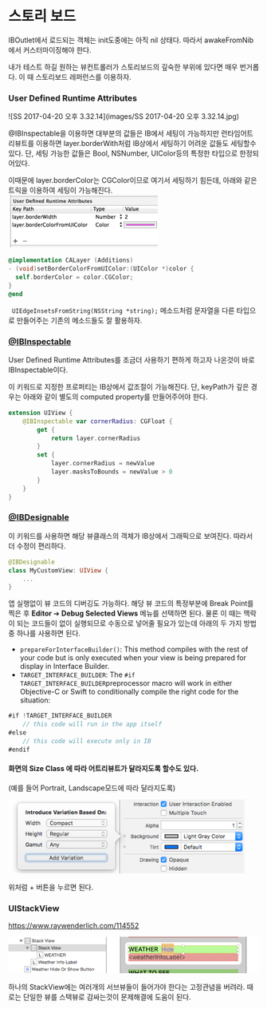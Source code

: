 

# 스토리 보드

IBOutlet에서 로드되는 객체는 init도중에는 아직 nil 상태다. 따라서 awakeFromNib에서 커스터마이징해야 한다.

내가 테스트 하길 원하는 뷰컨트롤러가 스토리보드의 깊숙한 부위에 있다면 매우 번거롭다. 이 때 스토리보드 레퍼런스를 이용하자. 



### User Defined Runtime Attributes

![SS 2017-04-20 오후 3.32.14](images/SS 2017-04-20 오후 3.32.14.jpg)

@IBInspectable을 이용하면 대부분의 값들은 IB에서 세팅이 가능하지만  런타임어트리뷰트를 이용하면 layer.borderWith처럼 IB상에서 세팅하기 어려운 값들도 세팅할수 있다. 
단, 세팅 가능한 값들은 Bool, NSNumber, UIColor등의 특정한 타입으로 한정되어있다.

이때문에 layer.borderColor는 CGColor이므로 여기서 세팅하기 힘든데, 아래와 같은 트릭을 이용하여 세팅이 가능해진다.
![2017. 04. 20. 오후 03:43](./images/calayer-border-color-300x105.png)
```objective-c
@implementation CALayer (Additions)
- (void)setBorderColorFromUIColor:(UIColor *)color {
  self.borderColor = color.CGColor;
}
@end
```



` UIEdgeInsetsFromString(NSString *string);` 메소드처럼 문자열을 다른 타입으로 만들어주는 기존의 메소드들도 잘 활용하자. 



### [@IBInspectable](http://nshipster.com/ibinspectable-ibdesignable/)

User Defined Runtime Attributes를 조금더 사용하기 편하게 하고자 나온것이 바로 IBInspectable이다.

이 키워드로 지정한 프로퍼티는 IB상에서 값조절이 가능해진다. 단, keyPath가 깊은 경우는 아래와 같이 별도의 computed property를 만들어주어야 한다. 

```swift
extension UIView {
    @IBInspectable var cornerRadius: CGFloat {
        get {
            return layer.cornerRadius
        }
        set {
            layer.cornerRadius = newValue
            layer.masksToBounds = newValue > 0
        }
    }
}
```



### [@IBDesignable](http://nshipster.com/ibinspectable-ibdesignable/)

이 키워드를 사용하면 해당 뷰클래스의 객체가 IB상에서 그래픽으로 보여진다. 따라서 더 수정이 편리하다. 

```swift
@IBDesignable
class MyCustomView: UIView {
    ...
}
```

앱 실행없이 뷰 코드의 디버깅도 가능하다. 해당 뷰 코드의 특정부분에 Break Point를 찍은 후 **Editor** ➔ **Debug Selected Views** 메뉴를 선택하면 된다. 물론 이 때는 맥락이 되는 코드들이 없이 실행되므로 수동으로 넣어줄 필요가 있는데 아래의 두 가지 방법중 하나를 사용하면 된다.    

- `prepareForInterfaceBuilder()`: This method compiles with the rest of your code but is only executed when your view is being prepared for display in Interface Builder.
- `TARGET_INTERFACE_BUILDER`: The `#if TARGET_INTERFACE_BUILDER`preprocessor macro will work in either Objective-C or Swift to conditionally compile the right code for the situation:

```swift
#if !TARGET_INTERFACE_BUILDER
    // this code will run in the app itself
#else
    // this code will execute only in IB
#endif
```



#### 화면의 Size Class 에 따라 어트리뷰트가 달라지도록 할수도 있다. 

(예를 들어 Portrait, Landscape모드에 따라 달라지도록)

![2016-09-02_09-05-07](images/2016-09-02_09-05-07.png)

위처럼 + 버튼을 누르면 된다.



### UIStackView

https://www.raywenderlich.com/114552

![stackview](images/46-weather-in-horizontal-stack_640x92.png)

하나의 StackView에는 여러개의 서브뷰들이 들어가야 한다는 고정관념을 버려라. 때로는 단일한 뷰를 스택뷰로 감싸는것이 문제해결에 도움이 된다.

